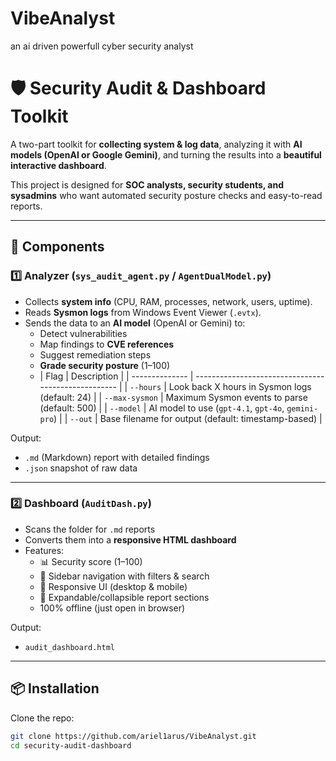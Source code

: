 # VibeAnalyst
an ai driven  powerfull cyber security analyst 


# 🛡️ Security Audit & Dashboard Toolkit

A two-part toolkit for **collecting system & log data**, analyzing it with **AI models (OpenAI or Google Gemini)**, and turning the results into a **beautiful interactive dashboard**.  

This project is designed for **SOC analysts, security students, and sysadmins** who want automated security posture checks and easy-to-read reports.

---

## 🚀 Components

### 1️⃣ Analyzer (`sys_audit_agent.py` / `AgentDualModel.py`)
- Collects **system info** (CPU, RAM, processes, network, users, uptime).
- Reads **Sysmon logs** from Windows Event Viewer (`.evtx`).
- Sends the data to an **AI model** (OpenAI or Gemini) to:
  - Detect vulnerabilities
  - Map findings to **CVE references**
  - Suggest remediation steps
  - **Grade security posture** (1–100)
  - | Flag           | Description                                         |
| -------------- | --------------------------------------------------- |
| `--hours`      | Look back X hours in Sysmon logs (default: 24)      |
| `--max-sysmon` | Maximum Sysmon events to parse (default: 500)       |
| `--model`      | AI model to use (`gpt-4.1`, `gpt-4o`, `gemini-pro`) |
| `--out`        | Base filename for output (default: timestamp-based) |

Output:
- `.md` (Markdown) report with detailed findings
- `.json` snapshot of raw data

---

### 2️⃣ Dashboard (`AuditDash.py`)
- Scans the folder for `.md` reports
- Converts them into a **responsive HTML dashboard**
- Features:
  - 📊 Security score (1–100)
  - 📂 Sidebar navigation with filters & search
  - 📱 Responsive UI (desktop & mobile)
  - 🔎 Expandable/collapsible report sections
  - 100% offline (just open in browser)

Output:
- `audit_dashboard.html`

---

## 📦 Installation

Clone the repo:
```bash
git clone https://github.com/ariel1arus/VibeAnalyst.git
cd security-audit-dashboard

